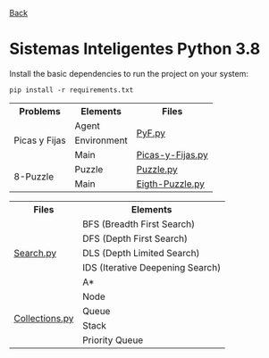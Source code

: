 
[Back](https://github.com/davidrh195/Sistemas-Inteligentes/tree/master)

# Sistemas Inteligentes Python 3.8

Install the basic dependencies to run the project on your system:

```
pip install -r requirements.txt
```

<table>
    <tr>
        <th>Problems</th>
        <th>Elements</th>
        <th>Files</th>
    </tr>
    <tr>
        <td rowspan="3">Picas y Fijas</td>
        <td>Agent</td>
        <td rowspan="2"><a HREF="https://github.com/davidrh195/Sistemas-Inteligentes/blob/Python/Problems/PyF.py">PyF.py</a></td>
    </tr>
    <tr>
        <td>Environment</td>
    </tr>
    <tr>
        <td>Main</td>
        <td><a HREF="https://github.com/davidrh195/Sistemas-Inteligentes/blob/Python/Picas-y-Fijas.py">Picas-y-Fijas.py</a></td>
    </tr>
    <tr>
        <td rowspan="2">8-Puzzle</td>
        <td>Puzzle</td>
        <td ><a HREF="https://github.com/davidrh195/Sistemas-Inteligentes/blob/Python/Problems/Puzzle.py">Puzzle.py</a></td>
    </tr>
    <tr>
        <td>Main</td>
        <td><a HREF="https://github.com/davidrh195/Sistemas-Inteligentes/blob/Python/Eigth-Puzzle.py">Eigth-Puzzle.py</a></td>
    </tr>
</table>

<table>
    <tr>
        <th>Files</th>
        <th>Elements</th>
    </tr>
    <tr>
        <td rowspan="5"><a HREF="https://github.com/davidrh195/Sistemas-Inteligentes/blob/Python/Utils/Search.py">Search.py</a></td>
        <td>BFS (Breadth First Search)</td>
    </tr>
    <tr>
        <td>DFS (Depth First Search)</td>
    </tr>
    <tr>
        <td>DLS (Depth Limited Search)</td>
    </tr>
    <tr>
        <td>IDS (Iterative Deepening Search)</td>
    </tr>
    <tr>
        <td>A*</td>
    </tr>
    <tr>
        <td rowspan="4"><a HREF="https://github.com/davidrh195/Sistemas-Inteligentes/blob/Python/Utils/Collections.py">Collections.py</a></td>
        <td>Node</td>
    </tr>
    <tr>
        <td>Queue</td>
    </tr>
    <tr>
        <td>Stack</td>
    </tr>
    <tr>
        <td>Priority Queue</td>
    </tr>
</table>

